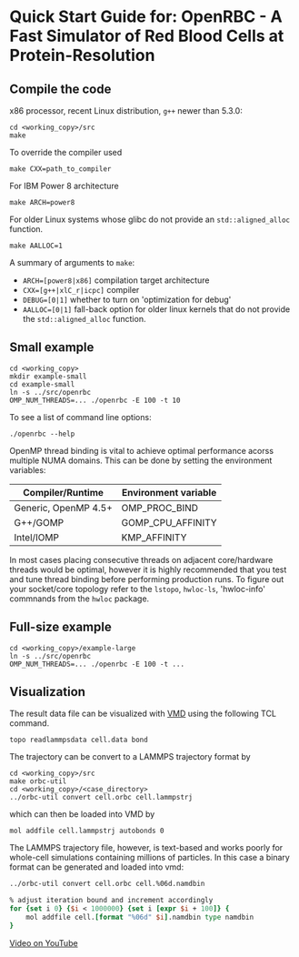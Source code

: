 # Quick Start Guide for: OpenRBC - A Fast Simulator of Red Blood Cells at Protein-Resolution

## Compile the code
x86 processor, recent Linux distribution, `g++` newer than 5.3.0:
```
cd <working_copy>/src
make
```
To override the compiler used
```
make CXX=path_to_compiler
```
For IBM Power 8 architecture
```
make ARCH=power8
```
For older Linux systems whose glibc do not provide an `std::aligned_alloc` function.
```
make AALLOC=1
```
A summary of arguments to `make`:

* `ARCH=[power8|x86]` compilation target architecture
* `CXX=[g++|xlC_r|icpc]` compiler
* `DEBUG=[0|1]` whether to turn on 'optimization for debug'
* `AALLOC=[0|1]` fall-back option for older linux kernels that do not provide the `std::aligned_alloc` function.

## Small example

```
cd <working_copy>
mkdir example-small
cd example-small
ln -s ../src/openrbc
OMP_NUM_THREADS=... ./openrbc -E 100 -t 10
```
To see a list of command line options:
```
./openrbc --help
```
OpenMP thread binding is vital to achieve optimal performance acorss multiple NUMA domains. This can be done by setting the environment variables:

| Compiler/Runtime     | Environment variable |
|----------------------|----------------------|
| Generic, OpenMP 4.5+ | OMP_PROC_BIND        |
| G++/GOMP             | GOMP_CPU_AFFINITY    |
| Intel/IOMP           | KMP_AFFINITY         |

In most cases placing consecutive threads on adjacent core/hardware threads would be optimal, however it is highly recommended that you test and tune thread binding before performing production runs. To figure out your socket/core topology refer to the `lstopo`, `hwloc-ls`, 'hwloc-info' commnands from the `hwloc` package.

## Full-size example

```
cd <working_copy>/example-large
ln -s ../src/openrbc
OMP_NUM_THREADS=... ./openrbc -E 100 -t ...
```

## Visualization

The result data file can be visualized with [VMD](http://www.ks.uiuc.edu/Research/vmd/) using the following TCL command.
```
topo readlammpsdata cell.data bond
```
The trajectory can be convert to a LAMMPS trajectory format by
```
cd <working_copy>/src
make orbc-util
cd <working_copy>/<case_directory>
../orbc-util convert cell.orbc cell.lammpstrj
```
which can then be loaded into VMD by
```
mol addfile cell.lammpstrj autobonds 0
```
The LAMMPS trajectory file, however, is text-based and works poorly for whole-cell simulations containing millions of particles. In this case a binary format can be generated and loaded into vmd:
```bash
../orbc-util convert cell.orbc cell.%06d.namdbin
```
```TCL
% adjust iteration bound and increment accordingly
for {set i 0} {$i < 1000000} {set i [expr $i + 100]} {
	mol addfile cell.[format "%06d" $i].namdbin type namdbin
}
```

[Video on YouTube](https://youtu.be/ahhvixWfRpM)

